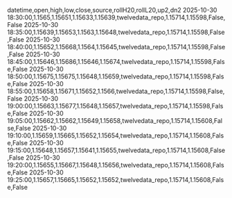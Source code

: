 datetime,open,high,low,close,source,rollH20,rollL20,up2,dn2
2025-10-30 18:30:00,1.1565,1.15651,1.15633,1.15639,twelvedata_repo,1.15714,1.15598,False,False
2025-10-30 18:35:00,1.15639,1.15653,1.1563,1.15648,twelvedata_repo,1.15714,1.15598,False,False
2025-10-30 18:40:00,1.15652,1.15668,1.1564,1.15645,twelvedata_repo,1.15714,1.15598,False,False
2025-10-30 18:45:00,1.15646,1.15686,1.15646,1.15674,twelvedata_repo,1.15714,1.15598,False,False
2025-10-30 18:50:00,1.15675,1.15675,1.15648,1.15659,twelvedata_repo,1.15714,1.15598,False,False
2025-10-30 18:55:00,1.15658,1.15671,1.15652,1.1566,twelvedata_repo,1.15714,1.15598,False,False
2025-10-30 19:00:00,1.15663,1.15677,1.15648,1.15657,twelvedata_repo,1.15714,1.15598,False,False
2025-10-30 19:05:00,1.15662,1.15662,1.15649,1.15658,twelvedata_repo,1.15714,1.15608,False,False
2025-10-30 19:10:00,1.15659,1.15665,1.15652,1.15654,twelvedata_repo,1.15714,1.15608,False,False
2025-10-30 19:15:00,1.15648,1.15657,1.15641,1.15655,twelvedata_repo,1.15714,1.15608,False,False
2025-10-30 19:20:00,1.15655,1.15667,1.15648,1.15656,twelvedata_repo,1.15714,1.15608,False,False
2025-10-30 19:25:00,1.15657,1.15665,1.15652,1.15652,twelvedata_repo,1.15714,1.15608,False,False
